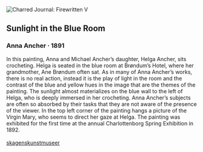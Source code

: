 <div class="artwork-of-the-day">
  <div class="container">
    <div class="img-wrapper">
      <img
        src="https://uploads3.wikiart.org/00142/images/anna-ancher/anna-ancher-sunlight-in-the-blue-room-google-art-project.jpg!Large.jpg"
        alt="Charred Journal: Firewritten V" />
    </div>
    <div class="artwork-detail">
      <div class="artwork-origin"> 
        <h2 class="artwork-name">Sunlight in the Blue Room</h2>
        <h3 class="artist">
          Anna Ancher
                    ·  1891
        </h3>
      </div>
      <p class="description">
        <span class="artwork-description-text ng-binding" ng-bind-html="viewModel.ArtworkOfTheDay.Description | unsafe">In this painting, Anna and Michael Ancher’s daughter, Helga Ancher, sits crocheting. Helga is seated in the blue room at Brøndum’s Hotel, where her grandmother, Ane Brøndum often sat. As in many of Anna Ancher’s works, there is no real action, instead it is the play of light in the room and the contrast of the blue and yellow hues in the image that are the themes of the painting. The sunlight almost materializes on the blue wall to the left of Helga, who is deeply immersed in her crocheting. Anna Ancher’s subjects are often so absorbed by their tasks that they are not aware of the presence of the viewer. In the top left corner of the painting hangs a picture of the Virgin Mary, who seems to direct her gaze at Helga. The painting was exhibited for the first time at the annual Charlottenborg Spring Exhibition in 1892.<br><br><a target="_blank" href="https://skagenskunstmuseer.dk/en/works/sunlight-blue-room/">skagenskunstmuseer</a></span>
                        <div class="text-shadow-container" ng-show="showShadow" style=""></div>
      </p>
    </div>
  </div>

</div>
